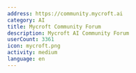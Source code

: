 ```yaml
---
address: https://community.mycroft.ai
category: AI
title: Mycroft Community Forum
description: Mycroft AI Community Forum
userCount: 3361
icon: mycroft.png
activity: medium
language: en
---
```

